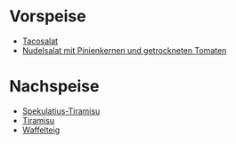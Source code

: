 Vorspeise
=========
* [Tacosalat](tacosalat.md)
* [Nudelsalat mit Pinienkernen und getrockneten Tomaten](nudelsalat-pinienkerne-tomaten.md)

Nachspeise
==========
* [Spekulatius-Tiramisu](spekulatius-tiramisu.md)
* [Tiramisu](tiramisu.md)
* [Waffelteig](waffeln.md)
